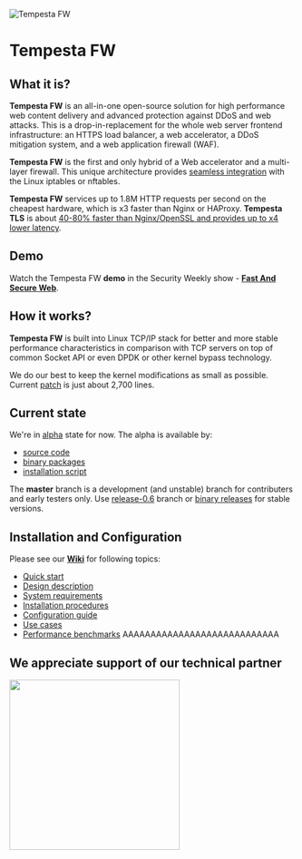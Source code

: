 ![Tempesta FW](https://raw.githubusercontent.com/wiki/tempesta-tech/tempesta/tempesta_technologies_logo_small.png)

# Tempesta FW

## What it is?

**Tempesta FW** is an all-in-one open-source solution for high performance web
content delivery and advanced protection against DDoS and web attacks. This is a
drop-in-replacement for the whole web server frontend infrastructure: an HTTPS
load balancer, a web accelerator, a DDoS mitigation system, and a web application
firewall (WAF).

**Tempesta FW** is the first and only hybrid of a Web accelerator and a multi-layer
firewall. This unique architecture provides
[seamless integration](https://github.com/tempesta-tech/tempesta/wiki/HTTP-tables)
with the Linux iptables or nftables.

**Tempesta FW** services up to 1.8M HTTP requests per second on the cheapest hardware,
which is x3 faster than Nginx or HAProxy. **Tempesta TLS** is about 
[40-80% faster than Nginx/OpenSSL and provides up to x4 lower latency](https://netdevconf.info/0x14/session.html?talk-performance-study-of-kernel-TLS-handshakes).


## Demo

Watch the Tempesta FW **demo** in the Security Weekly show -
**[Fast And Secure Web](https://securityweekly.com/shows/fast-and-secure-web-alexander-krizhanovsky-psw-669/)**.


## How it works?

**Tempesta FW** is built into Linux TCP/IP stack for better and more stable
performance characteristics in comparison with TCP servers on top of common
Socket API or even DPDK or other kernel bypass technology.

We do our best to keep the kernel modifications as small as possible. Current
[patch](https://github.com/tempesta-tech/tempesta/blob/master/linux-4.14.32.patch)
is just about 2,700 lines.


## Current state

We're in [alpha](https://en.wikipedia.org/wiki/Software_release_life_cycle#Alpha)
state for now. The alpha is available by:

* [source code](https://github.com/tempesta-tech/tempesta/wiki/Install-from-Sources)
* [binary packages](https://github.com/tempesta-tech/tempesta/releases)
* [installation script](https://github.com/tempesta-tech/tempesta/wiki/Install-from-packages#using-installer-script)

The **master** branch is a development (and unstable) branch for contributers and
early testers only.
Use [release-0.6](https://github.com/tempesta-tech/tempesta/tree/release-0.6) branch
or [binary releases](https://github.com/tempesta-tech/tempesta/tree/release-0.6) for
stable versions.


## Installation and Configuration

Please see our **[Wiki](https://github.com/tempesta-tech/tempesta/wiki)** for
following topics:

* [Quick start](https://github.com/tempesta-tech/tempesta/wiki/Configuration#quick-start)
* [Design description](https://github.com/tempesta-tech/tempesta/wiki)
* [System requirements](https://github.com/tempesta-tech/tempesta/wiki/Requirements)
* [Installation procedures](https://github.com/tempesta-tech/tempesta/wiki/Installation)
* [Configuration guide](https://github.com/tempesta-tech/tempesta/wiki/Configuration)
* [Use cases](https://github.com/tempesta-tech/tempesta/wiki/Use-cases)
* [Performance benchmarks](https://github.com/tempesta-tech/tempesta/wiki/Performance#benchmarks)
AAAAAAAAAAAAAAAAAAAAAAAAAAAA

## We appreciate support of our technical partner

 <a href="https://netactuate.com/"><img src="https://user-images.githubusercontent.com/884694/163684435-f4c9a95f-ab2c-4f3c-8734-81c173677e01.svg" width="300"/></a>
